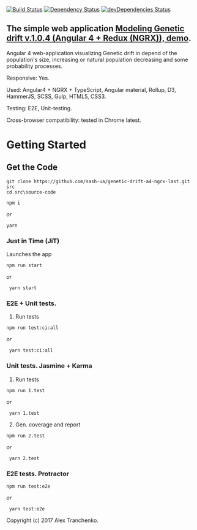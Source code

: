 [![Build Status](https://travis-ci.org/sash-ua/genetic-drift-a4-ngrx-last.svg?branch=master)](https://travis-ci.org/sash-ua/genetic-drift-a4-ngrx-last)
[![Dependency Status](https://david-dm.org/sash-ua/genetic-drift-a4-ngrx-last.svg)](https://david-dm.org/sash-ua/genetic-drift-a4-ngrx-lastt)
[![devDependencies Status](https://david-dm.org/sash-ua/genetic-drift-a4-ngrx-last/dev-status.svg)](https://david-dm.org/sash-ua/genetic-drift-a4-ngrx-last?type=dev)

## The simple web application [Modeling Genetic drift v.1.0.4 (Angular 4 + Redux (NGRX)), demo]( https://sash-ua.github.io/genetic-drift-a4-ngrx-last/ ).
 
Angular 4 web-application visualizing Genetic drift in depend of the population's size, increasing or natural population decreasing and some probability processes.

Responsive: Yes.

Used:  Angular4 + NGRX + TypeScript, Angular material, Rollup, D3, HammerJS, SCSS, Gulp, HTML5, CSS3.

Testing: E2E, Unit-testing.

Cross-browser compatibility: tested in Chrome latest.


# Getting Started

## Get the Code

```
git clone https://github.com/sash-ua/genetic-drift-a4-ngrx-last.git src
cd src\source-code
```
```
npm i
```
<i>or</i>
```
yarn
```

### Just in Time (JiT)

Launches the app

```
npm run start
```
 <i>or</i>
```
 yarn start
```

### E2E + Unit tests.

1. Run tests
```
npm run test:ci:all
```
 <i>or</i>
```
 yarn test:ci:all
```

### Unit tests. Jasmine + Karma

1. Run tests
```
npm run 1.test
```
 <i>or</i>
```
 yarn 1.test
```

2. Gen. coverage and report
```
npm run 2.test
```
 <i>or</i>
```
 yarn 2.test
```

### E2E tests. Protractor

```
npm run test:e2e
```
 <i>or</i>
```
 yarn test:e2e
```

Copyright (c) 2017 Alex Tranchenko.
